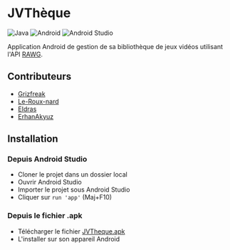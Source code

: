 # JVThèque
![Java](https://img.shields.io/badge/java-DDDDEE?style=for-the-badge&logo=java&logoColor=black)
![Android](https://img.shields.io/badge/android-227a4a?style=for-the-badge&logo=android)
![Android Studio](https://img.shields.io/badge/android_studio-417EEA?style=for-the-badge&logo=android-studio)

Application Android de gestion de sa bibliothèque de jeux vidéos utilisant l'API [RAWG](https://rawg.io/).

## Contributeurs
- [Grizfreak](https://github.com/Grizfreak)
- [Le-Roux-nard](https://github.com/Le-Roux-nard)
- [EIdras](https://github.com/EIdras)
- [ErhanAkyuz](https://github.com/ErhanAkyuz)

## Installation
### Depuis Android Studio
- Cloner le projet dans un dossier local
- Ouvrir Android Studio
- Importer le projet sous Android Studio
- Cliquer sur `run 'app'` (Maj+F10)

### Depuis le fichier .apk
- Télécharger le fichier [JVTheque.apk](todo)
- L'installer sur son appareil Android
